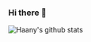 ### Hi there 👋

![Haany's github stats](https://github-readme-stats.vercel.app/api?username=MarikIshtar007&show_icons=true&hide=[%22issues%22])



<!--
**Lipsalin99/Lipsalin99** is a ✨ _special_ ✨ repository because its `README.md` (this file) appears on your GitHub profile.

Here are some ideas to get you started:

- 🔭 I’m currently working on ...
- 🌱 I’m currently learning ...
- 👯 I’m looking to collaborate on ...
- 🤔 I’m looking for help with ...
- 💬 Ask me about ...
- 📫 How to reach me: ...
- 😄 Pronouns: ...
- ⚡ Fun fact: ...
-->
